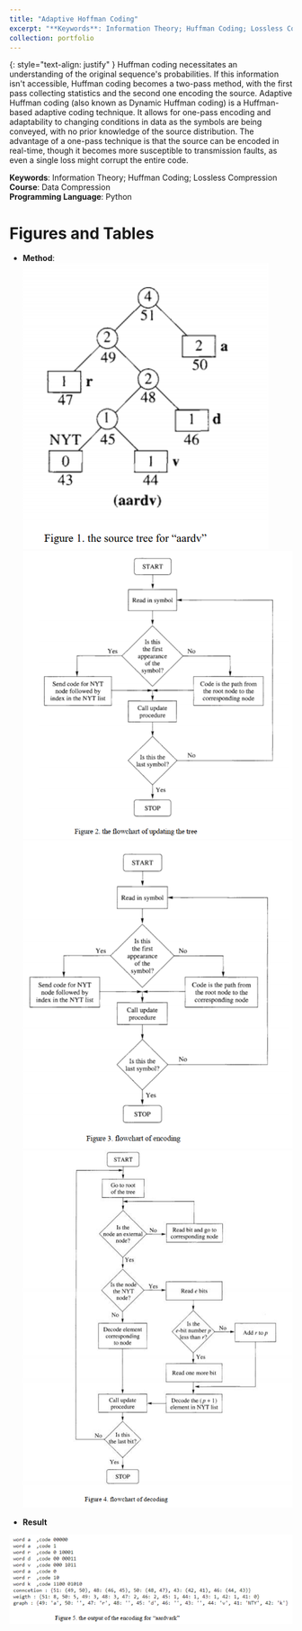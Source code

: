 ```yaml
---
title: "Adaptive Hoffman Coding"
excerpt: "**Keywords**: Information Theory; Huffman Coding; Lossless Compression<br>**Course**: Data Compression"
collection: portfolio
---
```

{: style="text-align: justify" } 
Huffman coding necessitates an understanding of the original sequence's probabilities. If this information isn't accessible, Huffman coding becomes a two-pass method, with the first pass collecting statistics and the second one encoding the source. Adaptive Huffman coding (also known as Dynamic Huffman coding) is a Huffman-based adaptive coding technique. It allows for one-pass encoding and adaptability to changing conditions in data as the symbols are being conveyed, with no prior knowledge of the source distribution. The advantage of a one-pass technique is that the source can be encoded in real-time, though it becomes more susceptible to transmission faults, as even a single loss might corrupt the entire code. 


**Keywords**: Information Theory; Huffman Coding; Lossless Compression<br>**Course**: Data Compression<br>**Programming Language**: Python

Figures and Tables
====
* **Method**:
<img src='projects images/Adaptive Huffman/1.PNG'><br>
<img src='projects images/Adaptive Huffman/2.PNG'><br>
<img src='projects images/Adaptive Huffman/3.PNG'><br>
<img src='projects images/Adaptive Huffman/4.PNG'><br>

* **Result**
<img src='projects images/Adaptive Huffman/5.PNG'>





